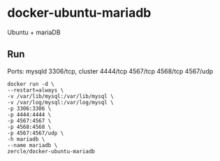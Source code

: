 # docker-ubuntu-mariadb
Ubuntu + mariaDB

## Run
Ports: mysqld 3306/tcp, cluster 4444/tcp 4567/tcp 4568/tcp 4567/udp

	docker run -d \
	--restart=always \
	-v /var/lib/mysql:/var/lib/mysql \
	-v /var/log/mysql:/var/log/mysql \
	-p 3306:3306 \
	-p 4444:4444 \
	-p 4567:4567 \
	-p 4568:4568 \
	-p 4567:4567/udp \
	-h mariadb \
	--name mariadb \
	zercle/docker-ubuntu-mariadb
